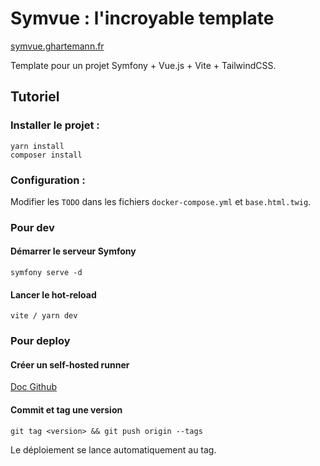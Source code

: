 # Symvue : l'incroyable template

[symvue.ghartemann.fr](https://symvue.ghartemann.fr)

Template pour un projet Symfony + Vue.js + Vite + TailwindCSS.

## Tutoriel

### Installer le projet :
```
yarn install
composer install
```

### Configuration :
Modifier les `TODO` dans les fichiers `docker-compose.yml` et `base.html.twig`.

### Pour dev
#### Démarrer le serveur Symfony

```
symfony serve -d
```

#### Lancer le hot-reload

```
vite / yarn dev
```

### Pour deploy
#### Créer un self-hosted runner
[Doc Github](https://docs.github.com/fr/actions/hosting-your-own-runners/managing-self-hosted-runners/about-self-hosted-runners)

#### Commit et tag une version
```
git tag <version> && git push origin --tags
```

Le déploiement se lance automatiquement au tag.
